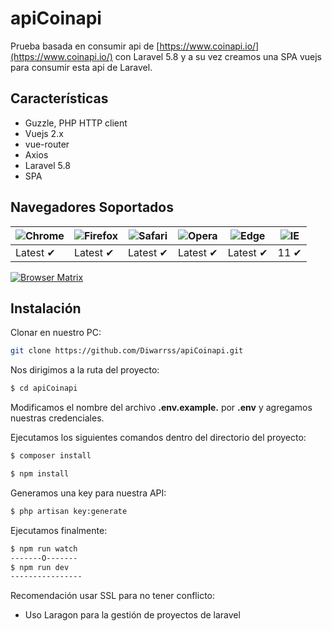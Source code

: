 # apiCoinapi
Prueba basada en consumir api de [https://www.coinapi.io/](https://www.coinapi.io/) con Laravel 5.8 y a su vez creamos una SPA vuejs para consumir esta api de Laravel.

## Características

- Guzzle, PHP HTTP client
- Vuejs 2.x
-  vue-router
- Axios
- Laravel 5.8
- SPA

## Navegadores Soportados

![Chrome](https://raw.github.com/alrra/browser-logos/master/src/chrome/chrome_48x48.png) | ![Firefox](https://raw.github.com/alrra/browser-logos/master/src/firefox/firefox_48x48.png) | ![Safari](https://raw.github.com/alrra/browser-logos/master/src/safari/safari_48x48.png) | ![Opera](https://raw.github.com/alrra/browser-logos/master/src/opera/opera_48x48.png) | ![Edge](https://raw.github.com/alrra/browser-logos/master/src/edge/edge_48x48.png) | ![IE](https://raw.github.com/alrra/browser-logos/master/src/archive/internet-explorer_9-11/internet-explorer_9-11_48x48.png) |
--- | --- | --- | --- | --- | --- |
Latest ✔ | Latest ✔ | Latest ✔ | Latest ✔ | Latest ✔ | 11 ✔ |

[![Browser Matrix](https://saucelabs.com/open_sauce/build_matrix/axios.svg)](https://saucelabs.com/u/axios)

## Instalación

Clonar en nuestro PC:

```bash
git clone https://github.com/Diwarrss/apiCoinapi.git
```

Nos dirigimos a la ruta del proyecto:

```bash
$ cd apiCoinapi
```

Modificamos el nombre del archivo **.env.example.** por **.env** y agregamos nuestras credenciales.

Ejecutamos los siguientes comandos dentro del directorio del proyecto:

```bash
$ composer install

$ npm install
```
Generamos una key para nuestra API:

```html
$ php artisan key:generate
```
Ejecutamos finalmente:

```bash
$ npm run watch
-------O-------
$ npm run dev
----------------
```
Recomendación usar SSL para no tener conflicto:

- Uso Laragon para la gestión de proyectos de laravel
